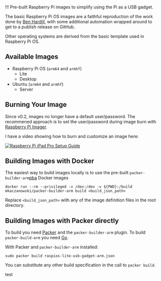 !!!
Pre-built Raspberry Pi images to simplify using the Pi as a USB gadget.

The basic Raspberry Pi OS images are a faithful reproduction of the work done by [Ben Hardill][bh],
with some additional automation wrapped around to get to a publish release on GitHub.

Other operating systems are derived from the basic template used in Raspberry Pi OS.

## Available Images

* Raspberry Pi OS (`arm64` and `armhf`)
  * Lite
  * Desktop 
* Ubuntu (`arm64` and `armhf`)
  * Server

## Burning Your Image

Since v0.2, images no longer have a default user/password. The recommened approach is to set the user/password during image burn with [Raspberry Pi Imager][rpimg].

I have a video showing how to burn and customize an image here:

[![Raspberry Pi iPad Pro Setup Guide](https://img.youtube.com/vi/dUeQUCF6KPc/hqdefault.jpg
)](https://youtu.be/dUeQUCF6KPc "Raspberry Pi iPad Pro Setup Guide")

## Building Images with Docker

The easiest way to build images locally is to use the pre-built `packer-builder-arm`[pba] Docker images

```
docker run --rm --privileged -v /dev:/dev -v ${PWD}:/build mkaczanowski/packer-builder-arm build <build_json_path>
```

Replace `<build_json_path>` with any of the image definition files in the root directory.

## Building Images with Packer directly

To build you need [Packer][packer] and the `packer-builder-arm` plugin.
To build `packer-build-arm` you need [Go][go].

With Packer and `packer-builder-arm` installed:

```
sudo packer build raspios-lite-usb-gadget-arm.json
```

You can substitute any other build specification in the call to `packer build`.


[packer]: https://www.packer.io/
[pba]: https://github.com/mkaczanowski/packer-builder-arm
[bh]: https://www.hardill.me.uk/wordpress/2020/02/21/building-custom-raspberry-pi-sd-card-images/
[go]: https://golang.org
[rpimg]: https://www.raspberrypi.com/software/

test
